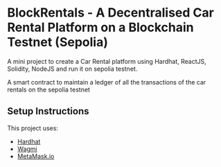 # BlockRentals - A Decentralised Car Rental Platform on a Blockchain Testnet (Sepolia)

A mini project to create a Car Rental platform using Hardhat, ReactJS, Solidity, NodeJS and run it on sepolia testnet.

A smart contract to maintain a ledger of all the transactions of the car rentals on the sepolia testnet

## Setup Instructions

This project uses:

- [Hardhat](https://hardhat.org)
- [Wagmi](https://wagmi.sh)
- [MetaMask.io](https://metamask.io)